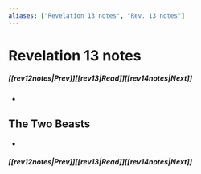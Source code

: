 ```yaml
---
aliases: ["Revelation 13 notes", "Rev. 13 notes"]
---
```

# Revelation 13 notes
##### <span class=arrow-left></span>[[rev12notes|Prev]]<span class=navigation-separator></span>[[rev13|Read]]<span class=navigation-separator></span>[[rev14notes|Next]]<span class=arrow-right></span>
- 
## The Two Beasts
- 
##### <span class=arrow-left></span>[[rev12notes|Prev]]<span class=navigation-separator></span>[[rev13|Read]]<span class=navigation-separator></span>[[rev14notes|Next]]<span class=arrow-right></span>